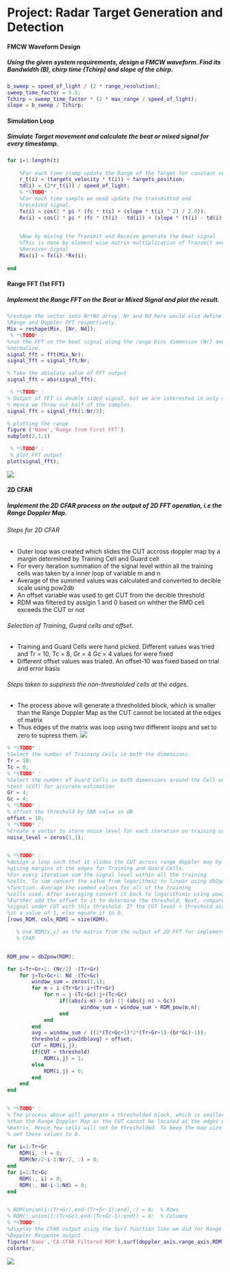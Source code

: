 # Project: Radar Target Generation and Detection

#### FMCW Waveform Design
##### Using the given system requirements, design a FMCW waveform. Find its Bandwidth (B), chirp time (Tchirp) and slope of the chirp.

``` matlab
b_sweep = speed_of_light / (2 * range_resolution);
sweep_time_factor = 5.5;
Tchirp = sweep_time_factor * (2 * max_range / speed_of_light);
slope = b_sweep / Tchirp;
```

#### Simulation Loop
##### Simulate Target movement and calculate the beat or mixed signal for every timestamp.

``` matlab
for i=1:length(t)         
    
    %For each time stamp update the Range of the Target for constant velocity. 
    r_t(i) = (targets_velocity * t(i)) + targets_position;
    td(i) = (2*r_t(i)) / speed_of_light;
    % *%TODO* :
    %For each time sample we need update the transmitted and
    %received signal. 
    Tx(i) = cos(2 * pi * (fc * t(i) + (slope * t(i) ^ 2) / 2.0));
    Rx(i) = cos(2 * pi * (fc * (t(i) - td(i)) + (slope * (t(i) - td(i)) ^ 2) / 2.0));

    
    %Now by mixing the Transmit and Receive generate the beat signal
    %This is done by element wise matrix multiplication of Transmit and
    %Receiver Signal
    Mix(i) = Tx(i).*Rx(i);
    
end
```

#### Range FFT (1st FFT)
##### Implement the Range FFT on the Beat or Mixed Signal and plot the result.

```matlab
%reshape the vector into Nr*Nd array. Nr and Nd here would also define the size of
%Range and Doppler FFT respectively.
Mix = reshape(Mix, [Nr, Nd]);
 % *%TODO* :
%run the FFT on the beat signal along the range bins dimension (Nr) and
%normalize.
signal_fft = fft(Mix,Nr);
signal_fft = signal_fft/Nr;

% Take the absolute value of FFT output
signal_fft = abs(signal_fft);

 % *%TODO* :
% Output of FFT is double sided signal, but we are interested in only one side of the spectrum.
% Hence we throw out half of the samples.
signal_fft = signal_fft(1:Nr/2);

% plotting the range
figure ('Name','Range from First FFT')
subplot(2,1,1)

 % *%TODO* :
 % plot FFT output 
plot(signal_fft);
```
![](images/FFT.png)


#### 2D CFAR
##### Implement the 2D CFAR process on the output of 2D FFT operation, i.e the Range Doppler Map.

###### Steps for 2D CFAR
* Outer loop was created which slides the CUT accross doppler map by a margin determined by Training Cell and Guard cell
* For every iteration summation of the signal level within all the training cells was taken by a inner loop of variable m and n
* Average of the summed values was calculated and converted to decible scale using pow2db 
* An offset variable was used to get CUT from the decible threshold
* RDM was filtered by assigin 1 and 0 based on whther the RMD cell exceeds the CUT or not
###### Selection of Training, Guard cells and offset.
* Training and Guard Cells were hand picked. Different values was tried and Tr = 10, Tc = 8, Gr = 4 Gc = 4 values for were fixed
* Different offset values was trialed. An offset-10 was fixed based on trial and error basis
###### Steps taken to suppress the non-thresholded cells at the edges.
* The process above will generate a thresholded block, which is smaller than the Range Doppler Map as the CUT cannot be located at the edges of matrix
* Thus edges of the matrix was loop using two different loops and set to zero to supress them.
![](images/2DFFT.png)

``` matlab
% *%TODO* :
%Select the number of Training Cells in both the dimensions.
Tr = 10;
Tc = 8;
% *%TODO* :
%Select the number of Guard Cells in both dimensions around the Cell under 
%test (CUT) for accurate estimation
Gr = 4;
Gc = 4;
% *%TODO* :
% offset the threshold by SNR value in dB
offset = 10;
% *%TODO* :
%Create a vector to store noise_level for each iteration on training cells
noise_level = zeros(1,1);


% *%TODO* :
%design a loop such that it slides the CUT across range doppler map by
%giving margins at the edges for Training and Guard Cells.
%For every iteration sum the signal level within all the training
%cells. To sum convert the value from logarithmic to linear using db2pow
%function. Average the summed values for all of the training
%cells used. After averaging convert it back to logarithimic using pow2db.
%Further add the offset to it to determine the threshold. Next, compare the
%signal under CUT with this threshold. If the CUT level > threshold assign
%it a value of 1, else equate it to 0.
[rows_RDM, cols_RDM] = size(RDM);

   % Use RDM[x,y] as the matrix from the output of 2D FFT for implementing
   % CFAR


RDM_pow = db2pow(RDM);

for i=Tr+Gr+1: (Nr/2) -(Tr+Gr)
    for j=Tc+Gc+1: Nd -(Tc+Gc)
        window_sum = zeros(1,1);
        for m = i-(Tr+Gr):i+(Tr+Gr)
            for n = j-(Tc+Gc):j+(Tc+Gc)
                 if((abs(i-m) > Gr) || (abs(j-n) > Gc))
                        window_sum = window_sum + RDM_pow(m,n);   
                 end
            end
        end
        avg = window_sum / ((2*(Tc+Gc+1)*2*(Tr+Gr+1)-(Gr*Gc)-1));
        threshold = pow2db(avg) + offset;
        CUT = RDM(i,j);
        if(CUT > threshold)
            RDM(i,j) = 1;
        else
            RDM(i,j) = 0;
        end
    end
end


% *%TODO* :
% The process above will generate a thresholded block, which is smaller 
%than the Range Doppler Map as the CUT cannot be located at the edges of
%matrix. Hence,few cells will not be thresholded. To keep the map size same
% set those values to 0. 
 
for i=1:Tr+Gr
    RDM(i, :) = 0;
    RDM(Nr/2-i-1:Nr/2, :) = 0;
end
for i=1:Tc+Gc
    RDM(:, i) = 0;
    RDM(:, Nd-i-1:Nd) = 0;
end


% RDM(union(1:(Tr+Gr),end-(Tr+Gr-1):end),:) = 0;  % Rows
% RDM(:,union(1:(Tc+Gc),end-(Tc+Gc-1):end)) = 0;  % Columns 
% *%TODO* :
%display the CFAR output using the Surf function like we did for Range
%Doppler Response output.
figure('Name','CA-CFAR Filtered RDM'),surf(doppler_axis,range_axis,RDM);
colorbar;
```

![](images/CA_CFAR.png)
